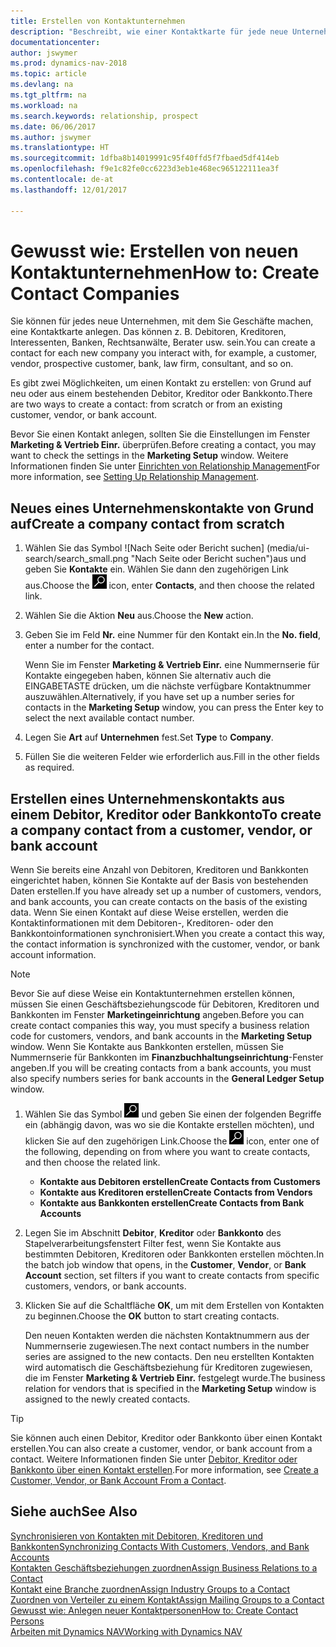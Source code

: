 ```yaml
---
title: Erstellen von Kontaktunternehmen
description: "Beschreibt, wie einer Kontaktkarte für jede neue Unternehmung oder potentielle neuen Unternehmung erstellt wird, mit dem Sie eine Geschäftsbeziehung haben."
documentationcenter: 
author: jswymer
ms.prod: dynamics-nav-2018
ms.topic: article
ms.devlang: na
ms.tgt_pltfrm: na
ms.workload: na
ms.search.keywords: relationship, prospect
ms.date: 06/06/2017
ms.author: jswymer
ms.translationtype: HT
ms.sourcegitcommit: 1dfba8b14019991c95f40ffd5f7fbaed5df414eb
ms.openlocfilehash: f9e1c82fe0cc6223d3eb1e468ec965122111ea3f
ms.contentlocale: de-at
ms.lasthandoff: 12/01/2017

---
```

# <a name="how-to-create-contact-companies"></a><span data-ttu-id="96eee-103">Gewusst wie: Erstellen von neuen Kontaktunternehmen</span><span class="sxs-lookup"><span data-stu-id="96eee-103">How to: Create Contact Companies</span></span>
<span data-ttu-id="96eee-104">Sie können für jedes neue Unternehmen, mit dem Sie Geschäfte machen, eine Kontaktkarte anlegen. Das können z. B. Debitoren, Kreditoren, Interessenten, Banken, Rechtsanwälte, Berater usw. sein.</span><span class="sxs-lookup"><span data-stu-id="96eee-104">You can create a contact for each new company you interact with, for example, a customer, vendor, prospective customer, bank, law firm, consultant, and so on.</span></span>

<span data-ttu-id="96eee-105">Es gibt zwei Möglichkeiten, um einen Kontakt zu erstellen: von Grund auf neu oder aus einem bestehenden Debitor, Kreditor oder Bankkonto.</span><span class="sxs-lookup"><span data-stu-id="96eee-105">There are two ways to create a contact: from scratch or from an existing customer, vendor, or bank account.</span></span>

<span data-ttu-id="96eee-106">Bevor Sie einen Kontakt anlegen, sollten Sie die Einstellungen im Fenster **Marketing & Vertrieb Einr.** überprüfen.</span><span class="sxs-lookup"><span data-stu-id="96eee-106">Before creating a contact, you may want to check the settings in the **Marketing Setup** window.</span></span> <span data-ttu-id="96eee-107">Weitere Informationen finden Sie unter [Einrichten von Relationship Management](marketing-setup-marketing.md)</span><span class="sxs-lookup"><span data-stu-id="96eee-107">For more information, see [Setting Up Relationship Management](marketing-setup-marketing.md).</span></span>

## <a name="create-a-company-contact-from-scratch"></a><span data-ttu-id="96eee-108">Neues eines Unternehmenskontakte von Grund auf</span><span class="sxs-lookup"><span data-stu-id="96eee-108">Create a company contact from scratch</span></span>
1. <span data-ttu-id="96eee-109">Wählen Sie das Symbol ![Nach Seite oder Bericht suchen] (media/ui-search/search_small.png "Nach Seite oder Bericht suchen")aus und geben Sie **Kontakte** ein. Wählen Sie dann den zugehörigen Link aus.</span><span class="sxs-lookup"><span data-stu-id="96eee-109">Choose the ![Search for Page or Report](media/ui-search/search_small.png "Search for Page or Report icon") icon, enter **Contacts**, and then choose the related link.</span></span>
2. <span data-ttu-id="96eee-110">Wählen Sie die Aktion **Neu** aus.</span><span class="sxs-lookup"><span data-stu-id="96eee-110">Choose the **New** action.</span></span>
3. <span data-ttu-id="96eee-111">Geben Sie im Feld **Nr.** eine Nummer für den Kontakt ein.</span><span class="sxs-lookup"><span data-stu-id="96eee-111">In the **No. field**, enter a number for the contact.</span></span>

    <span data-ttu-id="96eee-112">Wenn Sie im Fenster **Marketing & Vertrieb Einr.** eine Nummernserie für Kontakte eingegeben haben, können Sie alternativ auch die EINGABETASTE drücken, um die nächste verfügbare Kontaktnummer auszuwählen.</span><span class="sxs-lookup"><span data-stu-id="96eee-112">Alternatively, if you have set up a number series for contacts in the **Marketing Setup** window, you can press the Enter key to select the next available contact number.</span></span>  
4. <span data-ttu-id="96eee-113">Legen Sie **Art** auf **Unternehmen** fest.</span><span class="sxs-lookup"><span data-stu-id="96eee-113">Set **Type** to **Company**.</span></span>
5. <span data-ttu-id="96eee-114">Füllen Sie die weiteren Felder wie erforderlich aus.</span><span class="sxs-lookup"><span data-stu-id="96eee-114">Fill in the other fields as required.</span></span>

## <a name="to-create-a-company-contact-from-a-customer-vendor-or-bank-account"></a><span data-ttu-id="96eee-115">Erstellen eines Unternehmenskontakts aus einem Debitor, Kreditor oder Bankkonto</span><span class="sxs-lookup"><span data-stu-id="96eee-115">To create a company contact from a customer, vendor, or bank account</span></span>
<span data-ttu-id="96eee-116">Wenn Sie bereits eine Anzahl von Debitoren, Kreditoren und Bankkonten eingerichtet haben, können Sie Kontakte auf der Basis von bestehenden Daten erstellen.</span><span class="sxs-lookup"><span data-stu-id="96eee-116">If you have already set up a number of customers, vendors, and bank accounts, you can create contacts on the basis of the existing data.</span></span> <span data-ttu-id="96eee-117">Wenn Sie einen Kontakt auf diese Weise erstellen, werden die Kontaktinformationen mit dem Debitoren-, Kreditoren- oder den Bankkontoinformationen synchronisiert.</span><span class="sxs-lookup"><span data-stu-id="96eee-117">When you create a contact this way, the contact information is synchronized with the customer, vendor, or bank account information.</span></span>

> [!NOTE]  
>   <span data-ttu-id="96eee-118">Bevor Sie auf diese Weise ein Kontaktunternehmen erstellen können, müssen Sie einen Geschäftsbeziehungscode für Debitoren, Kreditoren und Bankkonten im Fenster **Marketingeinrichtung** angeben.</span><span class="sxs-lookup"><span data-stu-id="96eee-118">Before you can create contact companies this way, you must specify a business relation code for customers, vendors, and bank accounts in the **Marketing Setup** window.</span></span> <span data-ttu-id="96eee-119">Wenn Sie Kontakte aus Bankkonten erstellen, müssen Sie Nummernserie für Bankkonten im **Finanzbuchhaltungseinrichtung**-Fenster angeben.</span><span class="sxs-lookup"><span data-stu-id="96eee-119">If you will be creating contacts from a bank accounts, you must also specify numbers series for bank accounts in the **General Ledger Setup** window.</span></span>

1. <span data-ttu-id="96eee-120">Wählen Sie das Symbol ![Nach Seite oder Bericht suchen](media/ui-search/search_small.png "Nach Seite oder Bericht suchen") und geben Sie einen der folgenden Begriffe ein (abhängig davon, was wo sie die Kontakte erstellen möchten), und klicken Sie auf den zugehörigen Link.</span><span class="sxs-lookup"><span data-stu-id="96eee-120">Choose the ![Search for Page or Report](media/ui-search/search_small.png "Search for Page or Report icon") icon, enter one of the following, depending on from where you want to create contacts, and then choose the related link.</span></span>
   * <span data-ttu-id="96eee-121">**Kontakte aus Debitoren erstellen**</span><span class="sxs-lookup"><span data-stu-id="96eee-121">**Create Contacts from Customers**</span></span>
   * <span data-ttu-id="96eee-122">**Kontakte aus Kreditoren erstellen**</span><span class="sxs-lookup"><span data-stu-id="96eee-122">**Create Contacts from Vendors**</span></span>
   * <span data-ttu-id="96eee-123">**Kontakte aus Bankkonten erstellen**</span><span class="sxs-lookup"><span data-stu-id="96eee-123">**Create Contacts from Bank Accounts**</span></span>
2. <span data-ttu-id="96eee-124">Legen Sie im Abschnitt **Debitor**, **Kreditor** oder **Bankkonto** des Stapelverarbeitungsfenstert Filter fest, wenn Sie Kontakte aus bestimmten Debitoren, Kreditoren oder Bankkonten erstellen möchten.</span><span class="sxs-lookup"><span data-stu-id="96eee-124">In the batch job window that opens, in the **Customer**, **Vendor**, or **Bank Account** section, set filters if you want to create contacts from specific customers, vendors, or bank accounts.</span></span>
3. <span data-ttu-id="96eee-125">Klicken Sie auf die Schaltfläche **OK**, um mit dem Erstellen von Kontakten zu beginnen.</span><span class="sxs-lookup"><span data-stu-id="96eee-125">Choose the **OK** button to start creating contacts.</span></span>

    <span data-ttu-id="96eee-126">Den neuen Kontakten werden die nächsten Kontaktnummern aus der Nummernserie zugewiesen.</span><span class="sxs-lookup"><span data-stu-id="96eee-126">The next contact numbers in the number series are assigned to the new contacts.</span></span> <span data-ttu-id="96eee-127">Den neu erstellten Kontakten wird automatisch die Geschäftsbeziehung für Kreditoren zugewiesen, die im Fenster **Marketing & Vertrieb Einr.** festgelegt wurde.</span><span class="sxs-lookup"><span data-stu-id="96eee-127">The business relation for vendors that is specified in the **Marketing Setup** window is assigned to the newly created contacts.</span></span>

> [!TIP]  
>   <span data-ttu-id="96eee-128">Sie können auch einen Debitor, Kreditor oder Bankkonto über einen Kontakt erstellen.</span><span class="sxs-lookup"><span data-stu-id="96eee-128">You can also create a customer, vendor, or bank account from a contact.</span></span> <span data-ttu-id="96eee-129">Weitere Informationen finden Sie unter [Debitor, Kreditor oder Bankkonto über einen Kontakt erstellen](marketing-how-create-contacts-new-customers-vendors-bank-accounts.md).</span><span class="sxs-lookup"><span data-stu-id="96eee-129">For more information, see [Create a Customer, Vendor, or Bank Account From a Contact](marketing-how-create-contacts-new-customers-vendors-bank-accounts.md).</span></span>

## <a name="see-also"></a><span data-ttu-id="96eee-130">Siehe auch</span><span class="sxs-lookup"><span data-stu-id="96eee-130">See Also</span></span>
[<span data-ttu-id="96eee-131">Synchronisieren von Kontakten mit Debitoren, Kreditoren und Bankkonten</span><span class="sxs-lookup"><span data-stu-id="96eee-131">Synchronizing Contacts With Customers, Vendors, and Bank Accounts</span></span>](marketing-synchronize-contacts-customers-vendors-bank-accounts.md)  
[<span data-ttu-id="96eee-132">Kontakten Geschäftsbeziehungen zuordnen</span><span class="sxs-lookup"><span data-stu-id="96eee-132">Assign Business Relations to a Contact</span></span>](marketing-business-relations.md#AssignBusRelContact)  
[<span data-ttu-id="96eee-133">Kontakt eine Branche zuordnen</span><span class="sxs-lookup"><span data-stu-id="96eee-133">Assign Industry Groups to a Contact</span></span>](marketing-industry-groups.md#AssignIndustryGroupContact)  
[<span data-ttu-id="96eee-134">Zuordnen von Verteiler zu einem Kontakt</span><span class="sxs-lookup"><span data-stu-id="96eee-134">Assign Mailing Groups to a Contact</span></span>](marketing-mailing-groups.md#AssignMailGroupContact)  
[<span data-ttu-id="96eee-135">Gewusst wie: Anlegen neuer Kontaktpersonen</span><span class="sxs-lookup"><span data-stu-id="96eee-135">How to: Create Contact Persons</span></span>](marketing-create-contact-persons.md)  
[<span data-ttu-id="96eee-136">Arbeiten mit Dynamics NAV</span><span class="sxs-lookup"><span data-stu-id="96eee-136">Working with Dynamics NAV</span></span>](ui-work-product.md)


